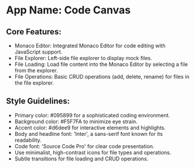 # **App Name**: Code Canvas

## Core Features:

- Monaco Editor: Integrated Monaco Editor for code editing with JavaScript support.
- File Explorer: Left-side file explorer to display mock files.
- File Loading: Load file content into the Monaco Editor by selecting a file from the explorer.
- File Operations: Basic CRUD operations (add, delete, rename) for files in the file explorer.

## Style Guidelines:

- Primary color: #095899 for a sophisticated coding environment.
- Background color: #F5F7FA to minimize eye strain.
- Accent color: #d6dee9 for interactive elements and highlights.
- Body and headline font: 'Inter', a sans-serif font known for its readability.
- Code font: 'Source Code Pro' for clear code presentation.
- Use minimalist, high-contrast icons for file types and operations.
- Subtle transitions for file loading and CRUD operations.